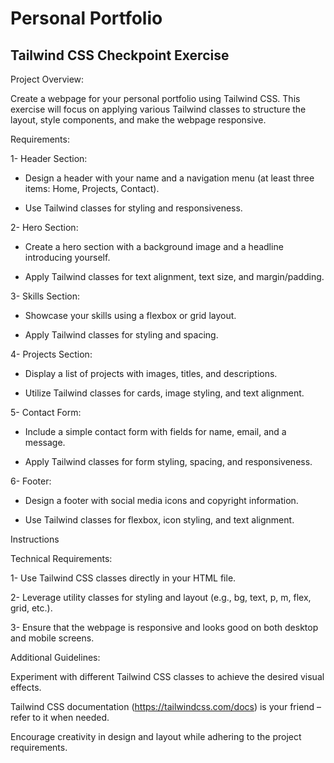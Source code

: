 # Personal Portfolio

## Tailwind CSS Checkpoint Exercise

Project Overview:

Create a webpage for your personal portfolio using Tailwind CSS. This exercise will focus on applying various Tailwind classes to structure the layout, style components, and make the webpage responsive.

Requirements:

1- Header Section:

- Design a header with your name and a navigation menu (at least three items: Home, Projects, Contact).

- Use Tailwind classes for styling and responsiveness.

2- Hero Section:

- Create a hero section with a background image and a headline introducing yourself.

- Apply Tailwind classes for text alignment, text size, and margin/padding.

3- Skills Section:

- Showcase your skills using a flexbox or grid layout.

- Apply Tailwind classes for styling and spacing.

4- Projects Section:

- Display a list of projects with images, titles, and descriptions.

- Utilize Tailwind classes for cards, image styling, and text alignment.

5- Contact Form:

- Include a simple contact form with fields for name, email, and a message.

- Apply Tailwind classes for form styling, spacing, and responsiveness.

6- Footer:

- Design a footer with social media icons and copyright information.

- Use Tailwind classes for flexbox, icon styling, and text alignment.

Instructions

Technical Requirements:

1- Use Tailwind CSS classes directly in your HTML file.

2- Leverage utility classes for styling and layout (e.g., bg, text, p, m, flex, grid, etc.).

3- Ensure that the webpage is responsive and looks good on both desktop and mobile screens.

Additional Guidelines:

Experiment with different Tailwind CSS classes to achieve the desired visual effects.

Tailwind CSS documentation (https://tailwindcss.com/docs) is your friend – refer to it when needed.

Encourage creativity in design and layout while adhering to the project requirements.
